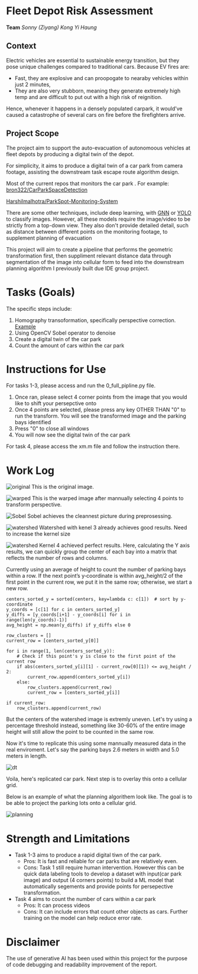 # Fleet Depot Risk Assessment 
**Team**
*Sonny (Ziyang) Kong* 
*Yi Haung*

## Context
Electric vehicles are essential to sustainable energy transition, but they pose unique challenges compared to traditional cars. Because EV fires are:
- Fast, they are explosive and can proopogate to nearaby vehicles within just 2 minutes, 
- They are also very stubborn, meaning they generate extremely high temp and are difficult to put out with a high risk of reignition. 

Hence, whenever it happens in a densely populated carpark, it would’ve caused a catastrophe of several cars on fire before the firefighters arrive.

## Project Scope
The project aim to support the auto-evacuation of autonomoous vehicles at fleet depots by producing a digital twin of the depot. 

For simplicity, it aims to produce a digital twin of a car park from camera footage, assisting the downstream task escape route algorithm design. 

Most of the current repos that monitors the car park . For example:
[bron322/CarParkSpaceDetection](https://github.com/bron322/CarParkSpaceDetection)

[Harshilmalhotra/ParkSpot-Monitoring-System](https://github.com/Harshilmalhotra/ParkSpot-Monitoring-System)

There are some other techniques, include deep learning, with [GNN](https://arxiv.org/pdf/2104.02576) or [YOLO](https://github.com/Arpitpatel1706/car-parking-slot-occupancy-detection-using-YOLOv8---openCV) to classify images. However, all these models require the image/video to be strictly from a top-down view. They also don't provide detailed detail, such as distance between different points on the monitoring footage, to supplement planning of evacuation 

This project will aim to create a pipeline that performs the geometric transformation first, then suppliment relevant distance data through segmentation of the image into cellular form to feed into the downstream planning algorithm I previously built due IDE group project. 

# Tasks (Goals)
The specific steps include:
1. Homography transoformation, specifically perspective correction. [Example](https://learnopencv.com/homography-examples-using-opencv-python-c/)
2. Using OpenCV Sobel operator to denoise
3. Create a digital twin of the car park
4. Count the amount of cars within the car park

# Instructions for Use
For tasks 1-3, please access and run the 0_full_pipline.py file. 
1. Once ran, please select 4 corner points from the image that you would like to shift your persepctive onto
2. Once 4 points are selected, please press any key OTHER THAN "0" to run the transform. You will see the transformed image and the parking bays identified
3. Press "0" to close all windows
4. You will now see the digital twin of the car park

For task 4, please access the xm.m file and follow the instruction there. 


# Work Log
![original](assets/raw/large.jpg)
This is the original image.

![warped](assets/warped/large.jpg)
This is the warped image after mannually selecting 4 points to transform perspective.


![Sobel](md_img/sobel.png)
Sobel achieves the cleannest picture during preprosessing.

![watershed](md_img/watershed.png)
Watershed with kenel 3 already achieves good results. Need to increase the kernel size 

![watershed](md_img/kernel4.png)
Kernel 4 achieved perfect results. Here, calculating the Y axis results, we can quickly group the center of each bay into a matrix that reflects the number of rows and columns.

Currently using an average of height to count the number of parking bays within a row. If the next point’s y‐coordinate is within avg_height/2 of the first point in the current row, we put it in the same row; otherwise, we start a new row.


```
centers_sorted_y = sorted(centers, key=lambda c: c[1])  # sort by y-coordinate
y_coords = [c[1] for c in centers_sorted_y]
y_diffs = [y_coords[i+1] - y_coords[i] for i in range(len(y_coords)-1)]
avg_height = np.mean(y_diffs) if y_diffs else 0

row_clusters = []
current_row = [centers_sorted_y[0]]

for i in range(1, len(centers_sorted_y)):
    # Check if this point's y is close to the first point of the current row
    if abs(centers_sorted_y[i][1] - current_row[0][1]) <= avg_height / 2:
        current_row.append(centers_sorted_y[i])
    else:
        row_clusters.append(current_row)
        current_row = [centers_sorted_y[i]]

if current_row:
    row_clusters.append(current_row)
```
But the centers of the watershed image is extremly uneven. Let's try using a percentage threshold instead, something like 30-60% of the entire image height will still allow the point to be counted in the same row.

Now it's time to replicate this using some mannually measured data in the real enviroment. Let's say the parking bays 2.6 meters in width and 5.0 meters in length. 


![dt](md_img/dt1.png)

Voila, here's replicated car park. Next step is to overlay this onto a cellular grid. 

Below is an example of what the planning algorithem look like. The goal is to be able to project the parking lots onto a cellular grid. 

![planning](md_img/planning.png)

# Strength and Limitations
- Task 1-3 aims to produce a rapid digital tiwn of the car park. 
    - Pros: It is fast and reliable for car parks that are relatively even.
    - Cons: Task 1 still require human intervention. However this can be quick data labeling tools to develop a dataset with input(car park image) and output (4 corners points) to build a ML model that automatically segements and provide points for persepective transformation. 
- Task 4 aims to count the number of cars within a car park
    - Pros: It can process videos
    - Cons: It can include errors that count other objects as cars. Further training on the model can help reduce error rate.


# Disclaimer
The use of generative AI has been used within this project for the purpose of code debugging and readability improvement of the report. 
